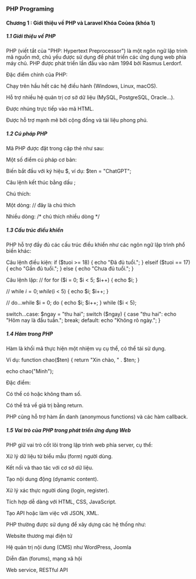 ### PHP Programing
#### Chương 1 : Giới thiệu về PHP và Laravel Khóa Coủea (khóa 1)
##### 1.1 Giới thiệu về PHP

PHP (viết tắt của "PHP: Hypertext Preprocessor") là một ngôn ngữ lập trình mã nguồn mở, chủ yếu được sử dụng để phát triển các ứng dụng web phía máy chủ. PHP được phát triển lần đầu vào năm 1994 bởi Rasmus Lerdorf.

Đặc điểm chính của PHP:

Chạy trên hầu hết các hệ điều hành (Windows, Linux, macOS).

Hỗ trợ nhiều hệ quản trị cơ sở dữ liệu (MySQL, PostgreSQL, Oracle...).

Được nhúng trực tiếp vào mã HTML.

Được hỗ trợ mạnh mẽ bởi cộng đồng và tài liệu phong phú.

##### 1.2 Cú pháp PHP

Mã PHP được đặt trong cặp thẻ <?php ... ?> như sau:

<?php
    echo "Xin chào, thế giới!";
?>


Một số điểm cú pháp cơ bản:

Biến bắt đầu với ký hiệu $, ví dụ: $ten = "ChatGPT";

Câu lệnh kết thúc bằng dấu ;

Chú thích:

Một dòng: // đây là chú thích

Nhiều dòng: /* chú thích nhiều dòng */

##### 1.3 Cấu trúc điều khiển

PHP hỗ trợ đầy đủ các cấu trúc điều khiển như các ngôn ngữ lập trình phổ biến khác:

Câu lệnh điều kiện:
if ($tuoi >= 18) {
    echo "Đã đủ tuổi.";
} elseif ($tuoi == 17) {
    echo "Gần đủ tuổi.";
} else {
    echo "Chưa đủ tuổi.";
}

Câu lệnh lặp:
// for
for ($i = 0; $i < 5; $i++) {
    echo $i;
}

// while
$i = 0;
while ($i < 5) {
    echo $i;
    $i++;
}

// do...while
$i = 0;
do {
    echo $i;
    $i++;
} while ($i < 5);

switch...case:
$ngay = "thu hai";
switch ($ngay) {
    case "thu hai":
        echo "Hôm nay là đầu tuần.";
        break;
    default:
        echo "Không rõ ngày.";
}

##### 1.4 Hàm trong PHP

Hàm là khối mã thực hiện một nhiệm vụ cụ thể, có thể tái sử dụng.

Ví dụ:
function chao($ten) {
    return "Xin chào, " . $ten;
}

echo chao("Minh");


Đặc điểm:

Có thể có hoặc không tham số.

Có thể trả về giá trị bằng return.

PHP cũng hỗ trợ hàm ẩn danh (anonymous functions) và các hàm callback.

##### 1.5 Vai trò của PHP trong phát triển ứng dụng Web

PHP giữ vai trò cốt lõi trong lập trình web phía server, cụ thể:

Xử lý dữ liệu từ biểu mẫu (form) người dùng.

Kết nối và thao tác với cơ sở dữ liệu.

Tạo nội dung động (dynamic content).

Xử lý xác thực người dùng (login, register).

Tích hợp dễ dàng với HTML, CSS, JavaScript.

Tạo API hoặc làm việc với JSON, XML.

PHP thường được sử dụng để xây dựng các hệ thống như:

Website thương mại điện tử

Hệ quản trị nội dung (CMS) như WordPress, Joomla

Diễn đàn (forums), mạng xã hội

Web service, RESTful API
